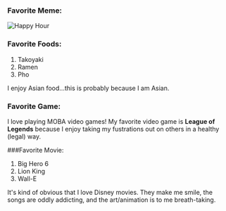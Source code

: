 ### Favorite Meme:
![Happy Hour](http://memecrunch.com/meme/9OQ2/happy-hour/image.png)

### Favorite Foods:
1. Takoyaki
2. Ramen
3. Pho

I enjoy Asian food...this is probably because I am Asian.

### Favorite Game:
I love playing MOBA video games!  My favorite video game is **League of Legends** because I enjoy taking my fustrations out on others in a healthy (legal) way.

###Favorite Movie:
1.  Big Hero 6
2.  Lion King
3.  Wall-E

It's kind of obvious that I love Disney movies.  They make me smile, the songs are oddly addicting, and the art/animation is to me breath-taking.
